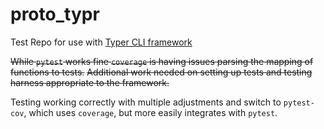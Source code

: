 # proto_typr
Test Repo for use with [Typer CLI framework](https://typer.tiangolo.com/)

~~While `pytest` works fine `coverage` is having issues parsing the mapping of functions to tests.~~
~~Additional work needed on setting up tests and testing harness appropriate to the framework.~~

Testing working correctly with multiple adjustments and switch to `pytest-cov`, which uses `coverage`, but more easily integrates with `pytest`.


